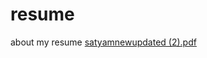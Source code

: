 # resume
about my resume
[satyamnewupdated (2).pdf](https://github.com/user-attachments/files/17812492/satyamnewupdated.2.pdf)
